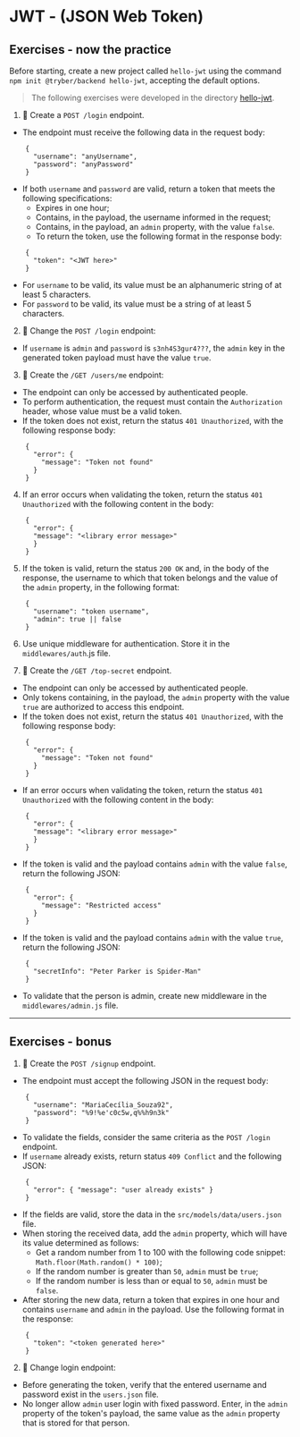 # JWT - (JSON Web Token)

## Exercises - now the practice

Before starting, create a new project called `hello-jwt` using the command `npm init @tryber/backend hello-jwt`, accepting the default options.

> The following exercises were developed in the directory [hello-jwt](./hello-jwt/).

1. 🚀 Create a `POST /login` endpoint.
- The endpoint must receive the following data in the request body:
```
    {
      "username": "anyUsername",
      "password": "anyPassword"
    }
```

- If both `username` and `password` are valid, return a token that meets the following specifications:
  - Expires in one hour;
  - Contains, in the payload, the username informed in the request;
  - Contains, in the payload, an `admin` property, with the value `false`.
  - To return the token, use the following format in the response body:
```
    {
      "token": "<JWT here>"
    }
```

- For `username` to be valid, its value must be an alphanumeric string of at least 5 characters.
- For `password` to be valid, its value must be a string of at least 5 characters.

2. 🚀 Change the `POST /login` endpoint:
- If `username` is `admin` and `password` is `s3nh4S3gur4???`, the `admin` key in the generated token payload must have the value `true`.

3. 🚀 Create the `/GET /users/me` endpoint:
- The endpoint can only be accessed by authenticated people.
- To perform authentication, the request must contain the `Authorization` header, whose value must be a valid token.
- If the token does not exist, return the status `401 Unauthorized`, with the following response body:
```
    {
      "error": {
        "message": "Token not found"
      }
    }
```

4. If an error occurs when validating the token, return the status `401 Unauthorized` with the following content in the body:
```
    {
      "error": {
      "message": "<library error message>"
      }
    }
```

5. If the token is valid, return the status `200 OK` and, in the body of the response, the username to which that token belongs and the value of the `admin` property, in the following format:
```
    {
      "username": "token username",
      "admin": true || false
    }
```

6. Use unique middleware for authentication. Store it in the `middlewares/auth`.js file.

7. 🚀 Create the `/GET /top-secret` endpoint.

- The endpoint can only be accessed by authenticated people.
- Only tokens containing, in the payload, the `admin` property with the value `true` are authorized to access this endpoint.
- If the token does not exist, return the status `401 Unauthorized`, with the following response body:
```
    {
      "error": {
        "message": "Token not found"
      }
    }
```

- If an error occurs when validating the token, return the status `401 Unauthorized` with the following content in the body:
```
    {
      "error": {
      "message": "<library error message>"
      }
    }
```

- If the token is valid and the payload contains `admin` with the value `false`, return the following JSON:
```
    {
      "error": {
        "message": "Restricted access"
      }
    }
```

- If the token is valid and the payload contains `admin` with the value `true`, return the following JSON:
```
    {
      "secretInfo": "Peter Parker is Spider-Man"
    }
```

- To validate that the person is admin, create new middleware in the `middlewares/admin.js` file.

---

## Exercises - bonus

1. 🚀 Create the `POST /signup` endpoint.
- The endpoint must accept the following JSON in the request body:
```
    {
      "username": "MariaCecília_Souza92",
      "password": "%9!%e'c0c5w,q%%h9n3k"
    }
```

- To validate the fields, consider the same criteria as the `POST /login` endpoint.
- If `username` already exists, return status `409 Conflict` and the following JSON:
```
    {
      "error": { "message": "user already exists" }
    }
```

- If the fields are valid, store the data in the `src/models/data/users.json` file.
- When storing the received data, add the `admin` property, which will have its value determined as follows:
  - Get a random number from 1 to 100 with the following code snippet: `Math.floor(Math.random() * 100)`;
  - If the random number is greater than `50`, `admin` must be `true`;
  - If the random number is less than or equal to `50`, `admin` must be `false`.
- After storing the new data, return a token that expires in one hour and contains `username` and `admin` in the payload. Use the following format in the response:
```
    {
      "token": "<token generated here>"
    }
```

2. 🚀 Change login endpoint:
- Before generating the token, verify that the entered username and password exist in the `users.json` file.
- No longer allow `admin` user login with fixed password.
Enter, in the `admin` property of the token's payload, the same value as the `admin` property that is stored for that person.